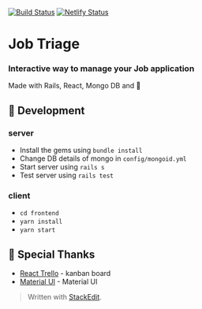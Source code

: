 [![Build Status](https://travis-ci.org/jobtriage/jobtriage.svg?branch=master)](https://travis-ci.org/jobtriage/jobtriage)
[![Netlify Status](https://api.netlify.com/api/v1/badges/1b54333d-e878-46c0-9c18-3786a58b71f2/deploy-status)](https://app.netlify.com/sites/jobtriage/deploys)

# Job Triage  
### Interactive way to manage your Job application
Made with Rails, React, Mongo DB and :purple_heart:

## :rocket: Development

### server

 - Install the gems using `bundle install`
 - Change DB details of mongo in `config/mongoid.yml`
 - Start server using `rails s`
 - Test server using `rails test`

### client

 - `cd frontend`
 - `yarn install`
 - `yarn start`

## :pray: Special Thanks

 - [React Trello](https://github.com/rcdexta/react-trello) - kanban board
 - [Material UI](https://github.com/mui-org/material-ui) - Material UI
 

> Written with [StackEdit](https://stackedit.io/).
